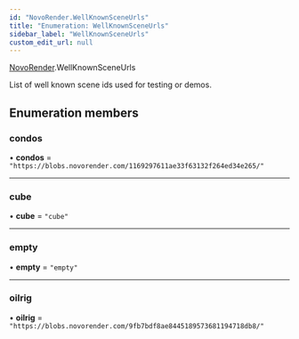 ```yaml
---
id: "NovoRender.WellKnownSceneUrls"
title: "Enumeration: WellKnownSceneUrls"
sidebar_label: "WellKnownSceneUrls"
custom_edit_url: null
---
```


[NovoRender](../namespaces/NovoRender.md).WellKnownSceneUrls

List of well known scene ids used for testing or demos.

## Enumeration members

### condos

• **condos** = `"https://blobs.novorender.com/1169297611ae33f63132f264ed34e265/"`

___

### cube

• **cube** = `"cube"`

___

### empty

• **empty** = `"empty"`

___

### oilrig

• **oilrig** = `"https://blobs.novorender.com/9fb7bdf8ae8445189573681194718db8/"`
